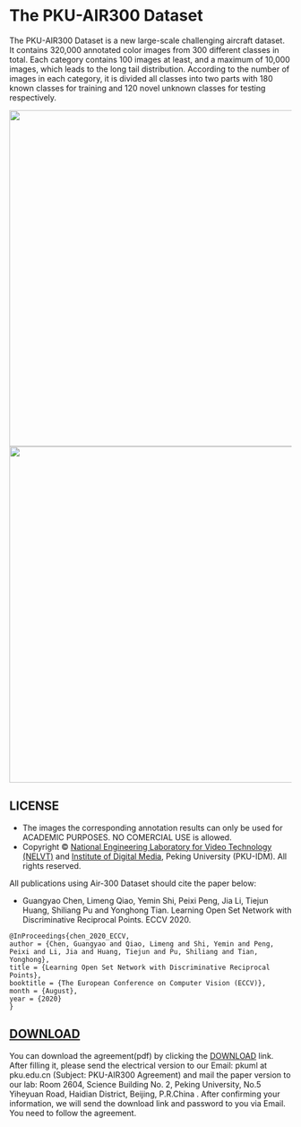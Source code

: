 # The PKU-AIR300 Dataset
The PKU-AIR300 Dataset is a new large-scale challenging aircraft dataset. It contains 320,000 annotated color images from 300 different classes in total. Each category contains 100 images at least, and a maximum of 10,000 images, which leads to the long tail distribution. According to the number of images in each category, it is divided all classes into two parts with 180 known classes for training and 120 novel unknown classes for testing respectively.

<p align="center">
    <img src=./img/thumb.jpg width="600">
    <img src=./img/air300.jpg width="600"> 
</p>

## LICENSE
- The images the corresponding annotation results can only be used for ACADEMIC PURPOSES. NO COMERCIAL USE is allowed.
- Copyright © [National Engineering Laboratory for Video Technology (NELVT)](http://idm.pku.edu.cn/) and [Institute of Digital Media](http://idm.pku.edu.cn/), Peking University (PKU-IDM). All rights reserved.

All publications using Air-300 Dataset should cite the paper below:
- Guangyao Chen, Limeng Qiao, Yemin Shi, Peixi Peng, Jia Li, Tiejun Huang, Shiliang Pu and Yonghong Tian. Learning Open Set Network with Discriminative Reciprocal Points. ECCV 2020.
```
@InProceedings{chen_2020_ECCV,
author = {Chen, Guangyao and Qiao, Limeng and Shi, Yemin and Peng, Peixi and Li, Jia and Huang, Tiejun and Pu, Shiliang and Tian, Yonghong},
title = {Learning Open Set Network with Discriminative Reciprocal Points},
booktitle = {The European Conference on Computer Vision (ECCV)},
month = {August},
year = {2020}
}
```

## [DOWNLOAD](https://www.pkuml.org/resources/pku-air300-dataset.html)
You can download the agreement(pdf) by clicking the [DOWNLOAD](https://www.pkuml.org/wp-content/uploads/2021/02/AIR300AGREEMENT.pdf) link.
After filling it, please send the electrical version to our Email: pkuml at pku.edu.cn (Subject: PKU-AIR300 Agreement) and mail the paper version to our lab: Room 2604, Science Building No. 2, Peking University, No.5 Yiheyuan Road, Haidian District, Beijing, P.R.China .
After confirming your information, we will send the download link and password to you via Email. You need to follow the agreement.